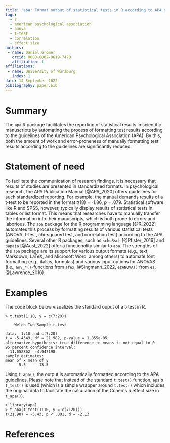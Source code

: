 ```yaml
---
title: 'apa: Format output of statistical tests in R according to APA guidelines'
tags:
  - r
  - american psychological association
  - anova
  - t-test
  - correlation
  - effect size
authors:
 - name: Daniel Gromer
   orcid: 0000-0002-8619-7478
   affiliation: 1
affiliations:
 - name: University of Würzburg
   index: 1
date: 14 September 2022
bibliography: paper.bib
---
```


# Summary

The `apa` R package facilitates the reporting of statistical results in scientific manuscripts by automating the process of formatting test results according to the guidelines of the American Psychological Association (APA). By this, both the amount of work and error-proneness of manually formatting test results according to the guidelines are significantly reduced.

# Statement of need

To facilitate the communication of research findings, it is necessary that results of studies are presented in standardized formats. In psychological research, the APA Publication Manual [@APA_2020] offers guidelines for such standardized reporting. For example, the manual demands results of a t-test to be reported in the format *t*(18) = -1.86, *p* = .079. Statistical software like R and SPSS, however, typically display results of statistical tests in tables or list format. This means that researches have to manually transfer the information into their manuscripts, which is both prone to errors and laborious. The `apa` package for the R programming language [@R_2022] automates this process by formatting results of various statistical tests (ANOVA, t-test, chi-squared test, and correlation test) according to the APA guidelines. Several other R packages, such as `schoRsch` [@Pfister_2016] and `papaja` [@Aust_2022] offer a functionality similar to `apa`. The strengths of the `apa` package are its support for various output formats (e.g., text, Markdown, LaTeX, and Microsoft Word, among others) to automate font formatting (e.g., italics, formulas) and various input options for ANOVAS (i.e., `aov_*()`-functions from `afex`, @Singmann_2022, `ezANOVA()` from `ez`, @Lawrence_2016).

# Examples

The code block below visualizes the standard ouput of a t-test in R.

```
> t.test(1:10, y = c(7:20))

	Welch Two Sample t-test

data:  1:10 and c(7:20)
t = -5.4349, df = 21.982, p-value = 1.855e-05
alternative hypothesis: true difference in means is not equal to 0
95 percent confidence interval:
 -11.052802  -4.947198
sample estimates:
mean of x mean of y 
      5.5      13.5 
```

Using `t_apa()`, the output is automatically formatted according to the APA guidelines. Please note that instead of the standard `t.test()` function, `apa`'s `t_test()` is used (which is a simple wrapper around `t.test()` which includes the original data to facilitate the calculation of the Cohen's *d* effect size in `t_apa()`). 

```
> library(apa)
> t_apa(t_test(1:10, y = c(7:20)))
t(21.98) = -5.43, p < .001, d = -2.13
```

# References
